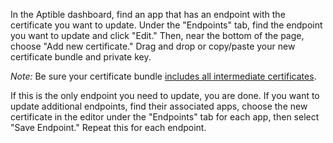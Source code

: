 In the Aptible dashboard, find an app that has an endpoint with the certificate you want to update. Under the "Endpoints" tab, find the endpoint you want to update and click "Edit." Then, near the bottom of the page, choose "Add new certificate." Drag and drop or copy/paste your new certificate bundle and private key.

*Note:* Be sure your certificate bundle [includes all intermediate certificates](https://support.aptible.com/topics/paas/how-to-order-certs/).

If this is the only endpoint you need to update, you are done. If you want to update additional endpoints, find their associated apps, choose the new certificate in the editor under the "Endpoints" tab for each app, then select "Save Endpoint." Repeat this for each endpoint.
